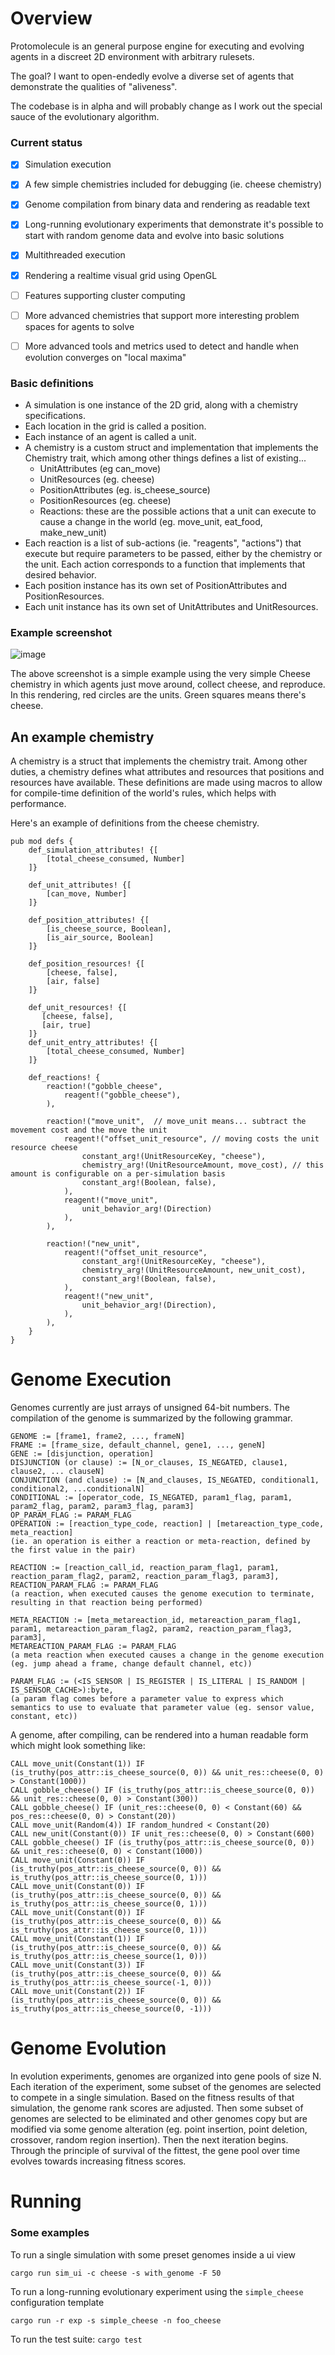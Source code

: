 # Overview

Protomolecule is an general purpose engine for executing and evolving agents in a discreet 2D environment with arbitrary rulesets.

The goal?  I want to open-endedly evolve a diverse set of agents that demonstrate the qualities of "aliveness".

The codebase is in alpha and will probably change as I work out the special sauce of the evolutionary algorithm.

### Current status

- [x] Simulation execution
- [x] A few simple chemistries included for debugging (ie. cheese chemistry)
- [x] Genome compilation from binary data and rendering as readable text
- [x] Long-running evolutionary experiments that demonstrate it's possible to start with random genome data and evolve into basic solutions
- [x] Multithreaded execution
- [x] Rendering a realtime visual grid using OpenGL
- [ ] Features supporting cluster computing
- [ ] More advanced chemistries that support more interesting problem spaces for agents to solve
- [ ] More advanced tools and metrics used to detect and handle when evolution converges on "local maxima"



### Basic definitions

- A simulation is one instance of the 2D grid, along with a chemistry specifications.
- Each location in the grid is called a position. 
- Each instance of an agent is called a unit.
- A chemistry is a custom struct and implementation that implements the Chemistry trait, which among other things defines a list of existing...
  - UnitAttributes (eg can_move)
  - UnitResources (eg. cheese)
  - PositionAttributes (eg. is_cheese_source)
  - PositionResources (eg. cheese)
  - Reactions: these are the possible actions that a unit can execute to cause a change in the world (eg. move_unit, eat_food, make_new_unit) 
- Each reaction is a list of sub-actions (ie. "reagents", "actions") that execute but require parameters to be passed, either by the chemistry or the unit.  Each action corresponds to a function that implements that desired behavior.  
- Each position instance has its own set of PositionAttributes and PositionResources.
- Each unit instance has its own set of UnitAttributes and UnitResources.

### Example screenshot

![image](https://user-images.githubusercontent.com/1264533/188751481-42473ddd-b1df-4157-9d98-3ddf1b3eb278.png)

The above screenshot is a simple example using the very simple Cheese chemistry in which agents just move around, collect cheese, and reproduce.  In this rendering, red circles are the units.  Green squares means there's cheese.

## An example chemistry

A chemistry is a struct that implements the chemistry trait.  Among other duties, a chemistry defines what attributes and resources that positions and resources have available.  These definitions are made using macros to allow for compile-time definition of the world's rules, which helps with performance.


Here's an example of definitions from the cheese chemistry.
```
pub mod defs {
    def_simulation_attributes! {[
        [total_cheese_consumed, Number]
    ]}

    def_unit_attributes! {[
        [can_move, Number]
    ]}

    def_position_attributes! {[
        [is_cheese_source, Boolean],
        [is_air_source, Boolean]
    ]}

    def_position_resources! {[
        [cheese, false],
        [air, false]
    ]}

    def_unit_resources! {[
       [cheese, false],
       [air, true]
    ]}
    def_unit_entry_attributes! {[
        [total_cheese_consumed, Number]
    ]}
    
    def_reactions! {
        reaction!("gobble_cheese",
            reagent!("gobble_cheese"),
        ),

        reaction!("move_unit",  // move_unit means... subtract the movement cost and the move the unit
            reagent!("offset_unit_resource", // moving costs the unit resource cheese
                constant_arg!(UnitResourceKey, "cheese"),
                chemistry_arg!(UnitResourceAmount, move_cost), // this amount is configurable on a per-simulation basis
                constant_arg!(Boolean, false),
            ),
            reagent!("move_unit",
                unit_behavior_arg!(Direction)
            ),
        ),

        reaction!("new_unit",
            reagent!("offset_unit_resource",
                constant_arg!(UnitResourceKey, "cheese"),
                chemistry_arg!(UnitResourceAmount, new_unit_cost),
                constant_arg!(Boolean, false),
            ),
            reagent!("new_unit",
                unit_behavior_arg!(Direction),
            ),
        ),
    }
}
```


# Genome Execution 

Genomes currently are just arrays of unsigned 64-bit numbers.  The compilation of the genome is summarized by the following grammar.

```
GENOME := [frame1, frame2, ..., frameN]
FRAME := [frame_size, default_channel, gene1, ..., geneN]
GENE := [disjunction, operation]
DISJUNCTION (or clause) := [N_or_clauses, IS_NEGATED, clause1, clause2, ... clauseN]
CONJUNCTION (and clause) := [N_and_clauses, IS_NEGATED, conditional1, conditional2, ...conditionalN]
CONDITIONAL := [operator_code, IS_NEGATED, param1_flag, param1, param2_flag, param2, param3_flag, param3]
OP_PARAM_FLAG := PARAM_FLAG
OPERATION := [reaction_type_code, reaction] | [metareaction_type_code, meta_reaction]
(ie. an operation is either a reaction or meta-reaction, defined by the first value in the pair)

REACTION := [reaction_call_id, reaction_param_flag1, param1, reaction_param_flag2, param2, reaction_param_flag3, param3],
REACTION_PARAM_FLAG := PARAM_FLAG
(a reaction, when executed causes the genome execution to terminate, resulting in that reaction being performed)

META_REACTION := [meta_metareaction_id, metareaction_param_flag1, param1, metareaction_param_flag2, param2, reaction_param_flag3, param3],
METAREACTION_PARAM_FLAG := PARAM_FLAG
(a meta reaction when executed causes a change in the genome execution (eg. jump ahead a frame, change default channel, etc))

PARAM_FLAG := (<IS_SENSOR | IS_REGISTER | IS_LITERAL | IS_RANDOM | IS_SENSOR_CACHE>):byte,
(a param flag comes before a parameter value to express which semantics to use to evaluate that parameter value (eg. sensor value, constant, etc))
```

A genome, after compiling, can be rendered into a human readable form which might look something like:

```
CALL move_unit(Constant(1)) IF (is_truthy(pos_attr::is_cheese_source(0, 0)) && unit_res::cheese(0, 0) > Constant(1000))
CALL gobble_cheese() IF (is_truthy(pos_attr::is_cheese_source(0, 0)) && unit_res::cheese(0, 0) > Constant(300))
CALL gobble_cheese() IF (unit_res::cheese(0, 0) < Constant(60) && pos_res::cheese(0, 0) > Constant(20))
CALL move_unit(Random(4)) IF random_hundred < Constant(20)
CALL new_unit(Constant(0)) IF unit_res::cheese(0, 0) > Constant(600)
CALL gobble_cheese() IF (is_truthy(pos_attr::is_cheese_source(0, 0)) && unit_res::cheese(0, 0) < Constant(1000))
CALL move_unit(Constant(0)) IF (is_truthy(pos_attr::is_cheese_source(0, 0)) && is_truthy(pos_attr::is_cheese_source(0, 1)))
CALL move_unit(Constant(0)) IF (is_truthy(pos_attr::is_cheese_source(0, 0)) && is_truthy(pos_attr::is_cheese_source(0, 1)))
CALL move_unit(Constant(0)) IF (is_truthy(pos_attr::is_cheese_source(0, 0)) && is_truthy(pos_attr::is_cheese_source(0, 1)))
CALL move_unit(Constant(1)) IF (is_truthy(pos_attr::is_cheese_source(0, 0)) && is_truthy(pos_attr::is_cheese_source(1, 0)))
CALL move_unit(Constant(3)) IF (is_truthy(pos_attr::is_cheese_source(0, 0)) && is_truthy(pos_attr::is_cheese_source(-1, 0)))
CALL move_unit(Constant(2)) IF (is_truthy(pos_attr::is_cheese_source(0, 0)) && is_truthy(pos_attr::is_cheese_source(0, -1)))
```


# Genome Evolution

In evolution experiments, genomes are organized into gene pools of size N.  Each iteration of the experiment, some subset of the genomes are selected to compete in a single simulation.  Based on the fitness results of that simulation, the genome rank scores are adjusted.  Then some subset of genomes are selected to be eliminated and other genomes copy but are modified via some genome alteration (eg. point insertion, point deletion, crossover, random region insertion).  Then the next iteration begins.  Through the principle of survival of the fittest, the gene pool over time evolves towards increasing fitness scores.  



# Running 

### Some examples

To run a single simulation with some preset genomes inside a ui view

```
cargo run sim_ui -c cheese -s with_genome -F 50
```


To run a long-running evolutionary experiment using the `simple_cheese` configuration template
```
cargo run -r exp -s simple_cheese -n foo_cheese
```


To run the test suite: `cargo test`
